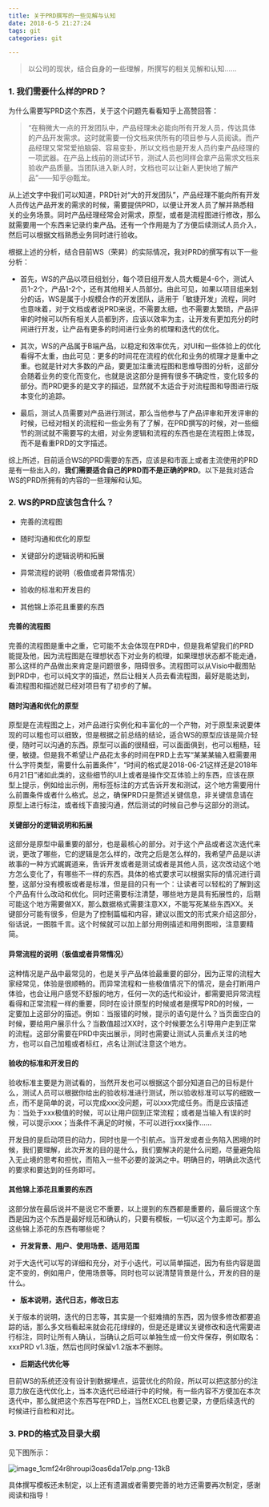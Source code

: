 ```yaml
---
title: 关于PRD撰写的一些见解与认知
date: 2018-6-5 21:27:24
tags: git
categories: git

---
```


> 以公司的现状，结合自身的一些理解，所撰写的相关见解和认知……

<!--more-->

### 1. 我们需要什么样的PRD？

为什么需要写PRD这个东西，关于这个问题先看看知乎上高赞回答：

> “在稍微大一点的开发团队中，产品经理未必能向所有开发人员，传达具体的产品开发需求。这时就需要一份文档来供所有的项目参与人员阅读。而产品经理又常常爱拍脑袋、容易变卦，所以文档也是开发人员约束产品经理的一项武器。在产品上线前的测试环节，测试人员也同样会拿产品需求文档来验收产品质量。当团队进入新人时，文档也可以让新人更快地了解产品”——知乎@甄龙。

从上述文字中我们可以知道，PRD针对“大的开发团队”，产品经理不能向所有开发人员传达产品开发的需求的时候，需要提供PRD，以便让开发人员了解并熟悉相关的业务场景。同时产品经理经常会对需求，原型，或者是流程图进行修改，那么就需要用一个东西来记录约束产品。还有一个作用是为了方便后续测试人员介入，然后可以根据文档熟悉业务同时进行验收。

根据上述的分析，结合目前WS（荣昇）的实际情况，我对PRD的撰写有以下一些分析：

- 首先，WS的产品以项目组划分，每个项目组开发人员大概是4-6个，测试人员1-2个，产品1-2个，还有其他相关人员部分。由此可见，如果以项目组来划分的话，WS是属于小规模合作的开发团队，适用于「敏捷开发」流程，同时也意味着，对于文档或者说PRD来说，不需要太细，也不需要太繁琐，产品评审的时候可以所有相关人员都到齐，应该以效率为主，让开发有更加充分的时间进行开发，让产品有更多的时间进行业务的梳理和迭代的优化。

- 其次，WS的产品属于B端产品，以稳定和效率优先，对UI和一些体验上的优化看得不太重，由此可见：更多的时间花在流程的优化和业务的梳理才是重中之重。也就是针对大多数的产品，要更加注重流程图和思维导图的分析，这部分会随着业务的变化而变化，也就是说这部分是拥有很多不确定性，变化较多的部分。而PRD更多的是文字的描述，显然就不太适合于对流程图和导图进行版本变化的追踪。

- 最后，测试人员需要对产品进行测试，那么当他参与了产品评审和开发评审的时候，已经对相关的流程和一些业务有了了解，在PRD撰写的时候，对一些细节的测试就不需要写的太细，对业务逻辑和流程的东西也是在流程图上体现，而不是看重PRD的文字描述。

综上所述，目前适合WS的PRD需要的东西，应该是和市面上或者主流使用的PRD是有一些出入的，**我们需要适合自己的PRD而不是正确的PRD**。以下是我对适合WS的PRD所拥有的内容的一些理解和认知。

 

### 2. WS的PRD应该包含什么？

- 完善的流程图

- 随时沟通和优化的原型

- 关键部分的逻辑说明和拓展

- 异常流程的说明（极值或者异常情况）

- 验收的标准和开发目的

- 其他锦上添花且重要的东西

#### 完善的流程图

完善的流程图是重中之重，它可能不太会体现在PRD中，但是我希望我们的PRD能提及他，因为流程图是在理想状态下对业务的梳理，如果理想状态都不能走通，那么这样的产品做出来肯定是问题很多，阻碍很多。流程图可以从Visio中截图贴到PRD中，也可以纯文字的描述，然后让相关人员去看流程图，最好是能达到，看流程图和描述就已经对项目有了初步的了解。

#### 随时沟通和优化的原型

原型是在流程图之上，对产品进行实例化和丰富化的一个产物，对于原型来说要体现的可以粗也可以细致，但是根据之前总结的结论，适合WS的原型应该是简介轻便，随时可以沟通的东西。原型可以画的很精细，可以面面俱到，也可以粗糙，轻便，敏捷。但是我不希望让产品花太多的时间在PRD上去写“某某某输入框需要用什么字符类型，需要什么前置条件”，“时间的格式是2018-06-21这样还是2018年6月21日”诸如此类的，这些细节的UI上或者是操作交互体验上的东西，应该在原型上提示，例如给出示例，用标签标注的方式告诉开发和测试，这个地方需要用什么前置条件或者什么格式。总之，确保PRD只是赘述关键信息，非关键信息请在原型上进行标注，或者线下直接沟通，然后测试的时候自己参与这部分的测试。

#### 关键部分的逻辑说明和拓展

这部分是原型中最重要的部分，也是最核心的部分。对于这个产品或者这次迭代来说，更改了哪些，它的逻辑是怎么样的，改完之后是怎么样的，我希望产品是以讲故事的一种方式娓娓道来，告诉开发或者是测试或者是其他人员，这次改动这个地方怎么变化了，有哪些不一样的东西。具体的格式要求可以根据实际的情况进行调整，这部分没有模板或者是标准，但是目的只有一个：让读者可以轻松的了解到这个产品有什么改动和优化。同时还需要标注清楚，哪些地方是具有拓展性的，后期可能这个地方需要做XX，那么数据格式需要注意XX，不能写死某些东西XX。关键部分可能有很多，但是为了控制篇幅和内容，建议以图文的形式来介绍这部分，俗话说，一图胜千言。这个时候就可以加上部分用例描述和用例图啦，注意要精简。

#### 异常流程的说明（极值或者异常情况）

这种情况是产品中最常见的，也是关乎产品体验最重要的部分，因为正常的流程大家经常见，体验是很顺畅的。而异常流程和一些极值情况下的情况，是会打断用户体验，也会让用户感觉不舒服的地方，任何一次的迭代和设计，都需要把异常流程看得和正常流程一样的重要，同时在设计原型的时候或者是撰写PRD的时候，一定要加上这部分的描述。例如：当报错的时候，提示的语句是什么？当页面空白的时候，要给用户展示什么？当数值超过XX时，这个时候要怎么引导用户走到正常的流程。这部分需要在PRD中突出展示，同时也需要让测试人员重点关注的地方，也可以自己加粗或者标红，点名让测试注意这个地方。

#### 验收的标准和开发目的

验收标准主要是为测试看的，当然开发也可以根据这个部分知道自己的目标是什么，测试人员可以根据你给出的验收标准进行测试，所以验收标准可以写的细致一点，而不是简单的说，可以完成xxx没问题，可以xxx完成任务。而是应该描述为：当处于xxx极值的时候，可以让用户回到正常流程；或者是当输入有误的时候，可以提示xxx；当条件不满足的时候，不可以进行xxx操作……

开发目的是启动项目的动力，同时也是一个引航点。当开发或者业务陷入困境的时候，我们要理解，此次开发的目的是什么，我们要解决的是什么问题，尽量避免陷入无止境的思考和担忧，而陷入一些不必要的漩涡之中。明确目的，明确此次迭代的要求和要达到的任务即可。

#### 其他锦上添花且重要的东西

这部分放在最后说并不是说它不重要，以上提到的东西都是重要的，最后提这个东西是因为这个东西是最好规范和确认的，只要有模板，一切以这个为主即可。那么这些锦上添花的东西有哪些呢？

- **开发背景、用户、使用场景、适用范围**

对于大迭代可以写的详细和充分，对于小迭代，可以简单描述，因为有些内容是固定不变的，例如用户，使用场景等。同时也可以说清楚背景是什么，开发的目的是什么。

- **版本说明，迭代日志，修改日志**

关于版本的说明，迭代的日志等，其实是一个挺难搞的东西，因为很多修改都要追踪的话，那么多文档看起来就会花花绿绿的，但是还是建议关键修改和迭代需要进行标注，同时让所有人确认，当确认之后可以单独生成一份文件保存，例如取名：xxxPRD v1.3版，然后也同时保留v1.2版本不删除。

- **后期迭代优化等**

目前WS的系统还没有设计到数据埋点，运营优化的阶段，所以可以把这部分的注意力放在迭代优化上，当本次迭代已经进行中的时候，有一些内容不方便加在本次迭代中，那么就把这个东西写在PRD上，当然EXCEL也要记录，方便后续迭代的时候进行自检和对比。

 

### 3. PRD的格式及目录大纲

见下图所示：

![image_1cmf24r8hroupi3oas6da17elp.png-13kB](http://static.zybuluo.com/vitamin1927/6g66oaukwn5401ctc8ovcobx/image_1cmf24r8hroupi3oas6da17elp.png)

具体撰写模板还未制定，以上还有遗漏或者需要完善的地方还需要再次制定，感谢阅读和指导！